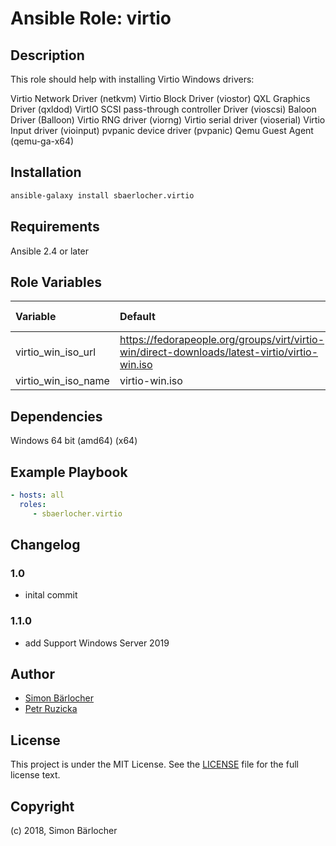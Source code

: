 # Ansible Role: virtio

## Description

This role should help with installing Virtio Windows drivers:

Virtio Network Driver (netkvm)
Virtio Block Driver (viostor)
QXL Graphics Driver (qxldod)
VirtIO SCSI pass-through controller Driver (vioscsi)
Baloon Driver (Balloon)
Virtio RNG driver (viorng)
Virtio serial driver (vioserial)
Virtio Input driver (vioinput)
pvpanic device driver (pvpanic)
Qemu Guest Agent (qemu-ga-x64)

## Installation

```bash
ansible-galaxy install sbaerlocher.virtio
```

## Requirements

Ansible 2.4 or later

## Role Variables

| Variable             | Default     | Comments (type)                                   |
| :---                 | :---        | :---                                              |
| virtio_win_iso_url | <https://fedorapeople.org/groups/virt/virtio-win/direct-downloads/latest-virtio/virtio-win.iso> | |
| virtio_win_iso_name | virtio-win.iso | |

## Dependencies

Windows 64 bit (amd64) (x64)

## Example Playbook

```yml
- hosts: all
  roles:
     - sbaerlocher.virtio
```

## Changelog

### 1.0

* inital commit

### 1.1.0

* add Support Windows Server 2019

## Author

* [Simon Bärlocher](https://sbaerlocher.ch)
* [Petr Ruzicka](mailto:petr.ruzicka@gmail.com)

## License

This project is under the MIT License. See the [LICENSE](https://sbaerlo.ch/licence) file for the full license text.

## Copyright

(c) 2018, Simon Bärlocher